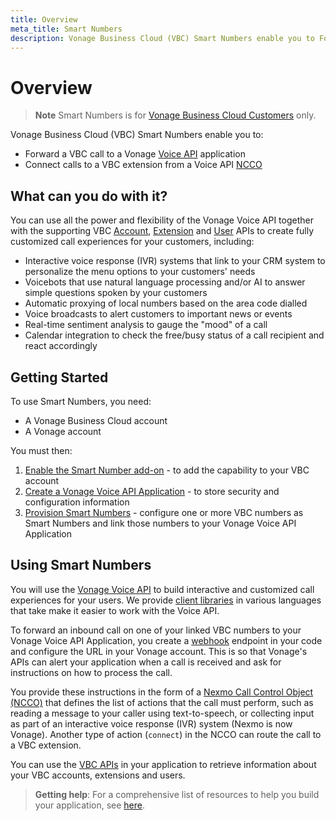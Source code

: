 ```yaml
---
title: Overview
meta_title: Smart Numbers
description: Vonage Business Cloud (VBC) Smart Numbers enable you to Forward a VBC call to a Vonage Voice API application and Connect calls to a VBC extension from a Voice API. (Nexmo is now Vonage)
---
```


# Overview

> **Note** Smart Numbers is for [Vonage Business Cloud Customers](https://www.vonage.com/business/) only.

Vonage Business Cloud (VBC) Smart Numbers enable you to:

* Forward a VBC call to a Vonage [Voice API](/voice/voice-api/api-reference) application
* Connect calls to a VBC extension from a Voice API [NCCO](/voice/voice-api/guides/ncco)

## What can you do with it?
You can use all the power and flexibility of the Vonage Voice API together with the supporting VBC [Account](/vonage-business-cloud/vbc-apis/account-api/overview), [Extension](/vonage-business-cloud/vbc-apis/extension-api/overview) and [User](/vonage-business-cloud/vbc-apis/user-api/overview) APIs to create fully customized call experiences for your customers, including:

* Interactive voice response (IVR) systems that link to your CRM system to personalize the menu options to your customers' needs
* Voicebots that use natural language processing and/or AI to answer simple questions spoken by your customers
* Automatic proxying of local numbers based on the area code dialled
* Voice broadcasts to alert customers to important news or events
* Real-time sentiment analysis to gauge the "mood" of a call
* Calendar integration to check the free/busy status of a call recipient and react accordingly

## Getting Started
To use Smart Numbers, you need:

* A Vonage Business Cloud account
* A Vonage account

You must then:

1. [Enable the Smart Number add-on](/vonage-business-cloud/smart-numbers/guides/enable-addon) - to add the capability to your VBC account
2. [Create a Vonage Voice API Application](/vonage-business-cloud/smart-numbers/guides/create-voice-application) - to store security and configuration information
3. [Provision Smart Numbers](/vonage-business-cloud/smart-numbers/guides/provision-smart-numbers) - configure one or more VBC numbers as Smart Numbers and link those numbers to your Vonage Voice API Application

## Using Smart Numbers

You will use the [Vonage Voice API](/voice/voice-api/api-reference) to build interactive and customized call experiences for your users. We provide [client libraries](https://github.com/Nexmo/) in various languages that take make it easier to work with the Voice API.

To forward an inbound call on one of your linked VBC numbers to your Vonage Voice API Application, you create a [webhook](/concepts/guides/webhooks) endpoint in your code and configure the URL in your Vonage account. This is so that Vonage's APIs can alert your application when a call is received and ask for instructions on how to process the call.

You provide these instructions in the form of a [Nexmo Call Control Object (NCCO)](/voice/voice-api/guides/ncco) that defines the list of actions that the call must perform, such as reading a message to your caller using text-to-speech, or collecting input as part of an interactive voice response (IVR) system (Nexmo is now Vonage). Another type of action (`connect`) in the NCCO can route the call to a VBC extension.

You can use the [VBC APIs](/vonage-business-cloud/vbc-apis/overview) in your application to retrieve information about your VBC accounts, extensions and users.

> **Getting help**: For a comprehensive list of resources to help you build your application, see [here](/vonage-business-cloud/smart-numbers/guides/vbc-resources).
